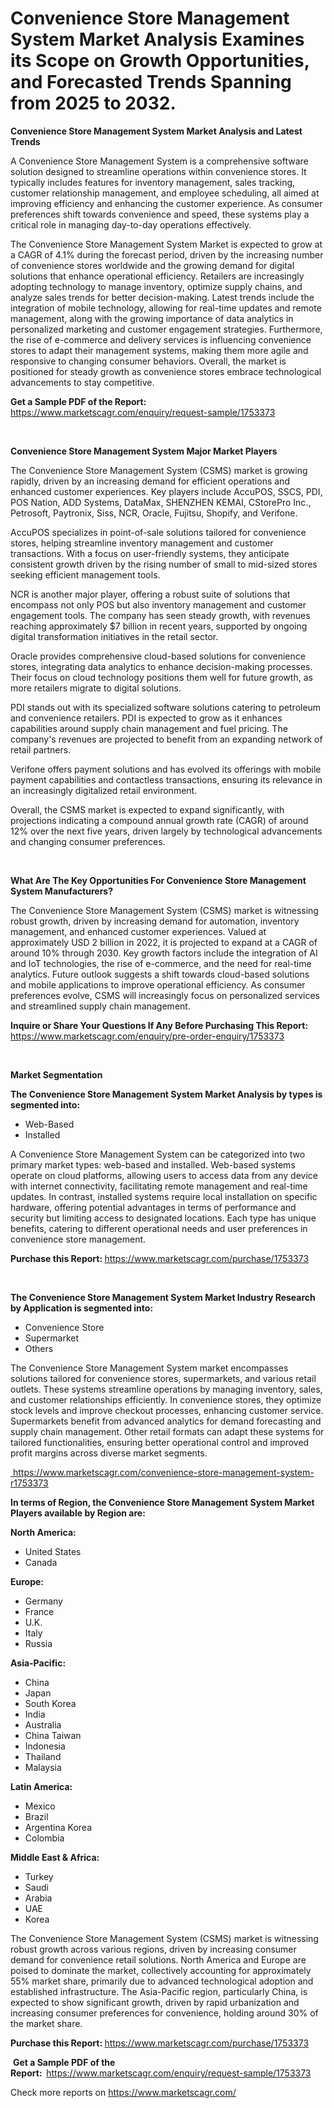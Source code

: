 <p><h1>Convenience Store Management System Market Analysis Examines its Scope on Growth Opportunities, and Forecasted Trends Spanning from 2025 to 2032.</h1></p><p><strong>Convenience Store Management System Market Analysis and Latest Trends</strong></p>
<p><p>A Convenience Store Management System is a comprehensive software solution designed to streamline operations within convenience stores. It typically includes features for inventory management, sales tracking, customer relationship management, and employee scheduling, all aimed at improving efficiency and enhancing the customer experience. As consumer preferences shift towards convenience and speed, these systems play a critical role in managing day-to-day operations effectively.</p><p>The Convenience Store Management System Market is expected to grow at a CAGR of 4.1% during the forecast period, driven by the increasing number of convenience stores worldwide and the growing demand for digital solutions that enhance operational efficiency. Retailers are increasingly adopting technology to manage inventory, optimize supply chains, and analyze sales trends for better decision-making. Latest trends include the integration of mobile technology, allowing for real-time updates and remote management, along with the growing importance of data analytics in personalized marketing and customer engagement strategies. Furthermore, the rise of e-commerce and delivery services is influencing convenience stores to adapt their management systems, making them more agile and responsive to changing consumer behaviors. Overall, the market is positioned for steady growth as convenience stores embrace technological advancements to stay competitive.</p></p>
<p><strong>Get a Sample PDF of the Report:&nbsp;</strong> <a href="https://www.marketscagr.com/enquiry/request-sample/1753373?utm_campaign=1905&utm_medium=2&utm_source=Github&utm_content=ia&utm_term=09032025&utm_id=convenience-store-management-system">https://www.marketscagr.com/enquiry/request-sample/1753373</a></p>
<p>&nbsp;</p>
<p><strong>Convenience Store Management System Major Market Players</strong></p>
<p><p>The Convenience Store Management System (CSMS) market is growing rapidly, driven by an increasing demand for efficient operations and enhanced customer experiences. Key players include AccuPOS, SSCS, PDI, POS Nation, ADD Systems, DataMax, SHENZHEN KEMAI, CStorePro Inc., Petrosoft, Paytronix, Siss, NCR, Oracle, Fujitsu, Shopify, and Verifone.</p><p>AccuPOS specializes in point-of-sale solutions tailored for convenience stores, helping streamline inventory management and customer transactions. With a focus on user-friendly systems, they anticipate consistent growth driven by the rising number of small to mid-sized stores seeking efficient management tools.</p><p>NCR is another major player, offering a robust suite of solutions that encompass not only POS but also inventory management and customer engagement tools. The company has seen steady growth, with revenues reaching approximately $7 billion in recent years, supported by ongoing digital transformation initiatives in the retail sector.</p><p>Oracle provides comprehensive cloud-based solutions for convenience stores, integrating data analytics to enhance decision-making processes. Their focus on cloud technology positions them well for future growth, as more retailers migrate to digital solutions.</p><p>PDI stands out with its specialized software solutions catering to petroleum and convenience retailers. PDI is expected to grow as it enhances capabilities around supply chain management and fuel pricing. The company's revenues are projected to benefit from an expanding network of retail partners.</p><p>Verifone offers payment solutions and has evolved its offerings with mobile payment capabilities and contactless transactions, ensuring its relevance in an increasingly digitalized retail environment. </p><p>Overall, the CSMS market is expected to expand significantly, with projections indicating a compound annual growth rate (CAGR) of around 12% over the next five years, driven largely by technological advancements and changing consumer preferences.</p></p>
<p>&nbsp;</p>
<p><strong>What Are The Key Opportunities For Convenience Store Management System Manufacturers?</strong></p>
<p><p>The Convenience Store Management System (CSMS) market is witnessing robust growth, driven by increasing demand for automation, inventory management, and enhanced customer experiences. Valued at approximately USD 2 billion in 2022, it is projected to expand at a CAGR of around 10% through 2030. Key growth factors include the integration of AI and IoT technologies, the rise of e-commerce, and the need for real-time analytics. Future outlook suggests a shift towards cloud-based solutions and mobile applications to improve operational efficiency. As consumer preferences evolve, CSMS will increasingly focus on personalized services and streamlined supply chain management.</p></p>
<p><strong>Inquire or Share Your Questions If Any Before Purchasing This Report:</strong> <a href="https://www.marketscagr.com/enquiry/pre-order-enquiry/1753373?utm_campaign=1905&utm_medium=2&utm_source=Github&utm_content=ia&utm_term=09032025&utm_id=convenience-store-management-system">https://www.marketscagr.com/enquiry/pre-order-enquiry/1753373</a></p>
<p>&nbsp;</p>
<p><strong>Market Segmentation</strong></p>
<p><strong>The Convenience Store Management System Market Analysis by types is segmented into:</strong></p>
<p><ul><li>Web-Based</li><li>Installed</li></ul></p>
<p><p>A Convenience Store Management System can be categorized into two primary market types: web-based and installed. Web-based systems operate on cloud platforms, allowing users to access data from any device with internet connectivity, facilitating remote management and real-time updates. In contrast, installed systems require local installation on specific hardware, offering potential advantages in terms of performance and security but limiting access to designated locations. Each type has unique benefits, catering to different operational needs and user preferences in convenience store management.</p></p>
<p><strong>Purchase this Report:&nbsp;</strong><a href="https://www.marketscagr.com/purchase/1753373?utm_campaign=1905&utm_medium=2&utm_source=Github&utm_content=ia&utm_term=09032025&utm_id=convenience-store-management-system">https://www.marketscagr.com/purchase/1753373</a></p>
<p>&nbsp;</p>
<p><strong>The Convenience Store Management System Market Industry Research by Application is segmented into:</strong></p>
<p><ul><li>Convenience Store</li><li>Supermarket</li><li>Others</li></ul></p>
<p><p>The Convenience Store Management System market encompasses solutions tailored for convenience stores, supermarkets, and various retail outlets. These systems streamline operations by managing inventory, sales, and customer relationships efficiently. In convenience stores, they optimize stock levels and improve checkout processes, enhancing customer service. Supermarkets benefit from advanced analytics for demand forecasting and supply chain management. Other retail formats can adapt these systems for tailored functionalities, ensuring better operational control and improved profit margins across diverse market segments.</p></p>
<p><a href="https://www.marketscagr.com/convenience-store-management-system-r1753373?utm_campaign=1905&utm_medium=2&utm_source=Github&utm_content=ia&utm_term=09032025&utm_id=convenience-store-management-system">&nbsp;https://www.marketscagr.com/convenience-store-management-system-r1753373</a></p>
<p><strong>In terms of Region, the Convenience Store Management System Market Players available by Region are:</strong></p>
<p>
    <p> <strong> North America: </strong>
        <ul>
            <li>United States</li>
            <li>Canada</li>
        </ul>
        </p> 
    <p> <strong> Europe: </strong>
        <ul>
            <li>Germany</li>
            <li>France</li>
            <li>U.K.</li>
            <li>Italy</li>
            <li>Russia</li>
        </ul>
        </p> 
    <p> <strong> Asia-Pacific: </strong>
        <ul>
            <li>China</li>
            <li>Japan</li>
            <li>South Korea</li>
            <li>India</li>
            <li>Australia</li>
            <li>China Taiwan</li>
            <li>Indonesia</li>
            <li>Thailand</li>
            <li>Malaysia</li>
        </ul>
        </p> 
    <p> <strong> Latin America: </strong>
        <ul>
            <li>Mexico</li>
            <li>Brazil</li>
            <li>Argentina Korea</li>
            <li>Colombia</li>
        </ul>
        </p> 
    <p> <strong> Middle East & Africa: </strong>
        <ul>
            <li>Turkey</li>
            <li>Saudi</li>
            <li>Arabia</li>
            <li>UAE</li>
            <li>Korea</li>
        </ul>
    </p>
    </p>
<p><p>The Convenience Store Management System (CSMS) market is witnessing robust growth across various regions, driven by increasing consumer demand for convenience retail solutions. North America and Europe are poised to dominate the market, collectively accounting for approximately 55% market share, primarily due to advanced technological adoption and established infrastructure. The Asia-Pacific region, particularly China, is expected to show significant growth, driven by rapid urbanization and increasing consumer preferences for convenience, holding around 30% of the market share.</p></p>
<p><strong>Purchase this Report: </strong><a href="https://www.marketscagr.com/purchase/1753373?utm_campaign=1905&utm_medium=2&utm_source=Github&utm_content=ia&utm_term=09032025&utm_id=convenience-store-management-system">https://www.marketscagr.com/purchase/1753373</a></p>
<p>&nbsp;<strong>Get a Sample PDF of the Report:&nbsp;&nbsp;</strong><a href="https://www.marketscagr.com/enquiry/request-sample/1753373?utm_campaign=1905&utm_medium=2&utm_source=Github&utm_content=ia&utm_term=09032025&utm_id=convenience-store-management-system">https://www.marketscagr.com/enquiry/request-sample/1753373</a></p>
<p><strong></strong></p>
<p>Check more reports on <a href="https://www.marketscagr.com/?utm_campaign=1905&utm_medium=2&utm_source=Github&utm_content=ia&utm_term=09032025&utm_id=convenience-store-management-system">https://www.marketscagr.com/</a></p>